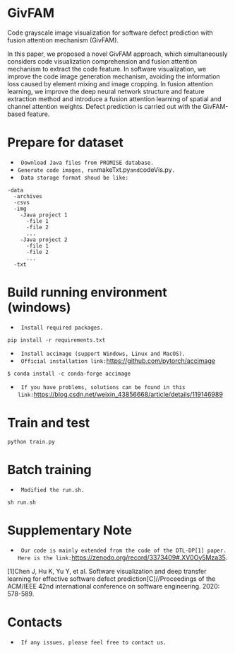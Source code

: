 # GivFAM
Code grayscale image visualization for software defect prediction with fusion attention mechanism (GivFAM).

In this paper, we proposed a novel GivFAM approach, which
simultaneously considers code visualization comprehension
and fusion attention mechanism to extract the code feature. In
software visualization, we improve the code image generation
mechanism, avoiding the information loss caused by element
mixing and image cropping. In fusion attention learning,
we improve the deep neural network structure and feature
extraction method and introduce a fusion attention learning
of spatial and channel attention weights. Defect prediction
is carried out with the GivFAM-based feature.

Prepare for dataset
=================
- ` Download Java files from PROMISE database.`
- ` Generate code images, run `makeTxt.py` and `codeVis.py`.`
- ` Data storage format shoud be like:`

```
-data
  -archives
  -csvs
  -img
    -Java project 1
      -file 1
      -file 2
      ...
    -Java project 2
      -file 1
      -file 2
      ...
  -txt
```

Build running environment (windows)
=================
- ` Install required packages.`

```
pip install -r requirements.txt
```

- ` Install accimage (support Windows, Linux and MacOS).`
- ` Official installation link:`https://github.com/pytorch/accimage

```
$ conda install -c conda-forge accimage
```

- ` If you have problems, solutions can be found in this link:`https://blog.csdn.net/weixin_43856668/article/details/119146989

Train and test
=================

```
python train.py
```

Batch training
===============

- ` Modified the run.sh.`

```
sh run.sh
```

Supplementary Note
===============

- ` Our code is mainly extended from the code of the DTL-DP[1] paper. Here is the link:`https://zenodo.org/record/3373409#.XV0Oy5Mza35.


[1]Chen J, Hu K, Yu Y, et al. Software visualization and deep transfer learning for effective software defect prediction[C]//Proceedings of the ACM/IEEE 42nd international conference on software engineering. 2020: 578-589.

Contacts
===============
- ` If any issues, please feel free to contact us.`
